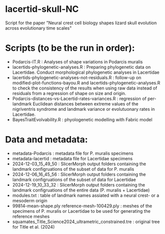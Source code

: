# lacertid-skull-NC
Script for the paper "Neural crest cell biology shapes lizard skull evolution across evolutionary time scales"

# Scripts (to be the run in order):

- Podarcis-IT.R : Analyses of shape variations in Podarcis muralis
- lacertids-phylogenetic-analyses.R : Preparing phylogenetic data on Lacertidae. Conduct morphological phylogenetic analyses in Lacertidae
- lacertids-phylogenetic-analyses-not-residuals.R : follow-up on modified-plot-functions-bayou.R and lacertids-phylogenetic-analyses.R to check the consistency of the results when using raw data instead of residuals from a regression of shape on size and origin. 
- Podarcis-distances-vs-Lacertid-rates-variances.R : regression of per-landmark Euclidean distances between extreme values of the nigriventris syndrome and landmark  variance or evolutuonary rates in Lacertidae. 
- BayesTraitEvolvability.R : phyologenetic modelling with Fabric model

# Data and metadata: 
- metadata-Podarcis : metadata file for P. muralis specimens
- metadata-lacertid : metadata file for Lacertidae specimens
- 2024-12-03_15_49_50 : SlicerMorph output folders containing the landmark configruations of the subset of data for P. muralis
- 2024-12-06_16_45_56 : SlicerMorph output folders containing the landmark configruations of the subset of data for Lacertidae
- 2024-12-19_10_33_32 : SlicerMorph output folders containing the landmark configruations of the entire data (P. muralis + Lacertidae)
- modules.txt : table of landmark names assiated with a neural crest- or a mesoderm origin
- 99814-mean-shape.ply reference-mesh-100429.ply : meshes of the specimens of P. muralis or Lacertidae to be used for generating the reference meshes
- squamates_Title_Science2024_ultrametric_constrained.tre : original tree for Title et al. (2024)
